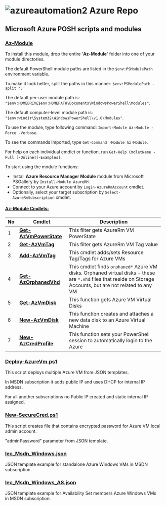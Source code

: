 # ![azureautomation2](https://cloud.githubusercontent.com/assets/6964549/17082193/9aade278-517d-11e6-8db1-1f04fb786e81.png) Azure Repo
## Microsoft Azure POSH scripts and modules

### [<ins>Az-Module</ins>](https://github.com/rgel/Azure/tree/master/Az-Module)

To install this module, drop the entire '<b>Az-Module</b>' folder into one of your module directories.

The default PowerShell module paths are listed in the `$env:PSModulePath` environment variable.

To make it look better, split the paths in this manner: `$env:PSModulePath -split ';'`

The default per-user module path is: `"$env:HOMEDRIVE$env:HOMEPATH\Documents\WindowsPowerShell\Modules"`.

The default computer-level module path is: `"$env:windir\System32\WindowsPowerShell\v1.0\Modules"`.

To use the module, type following command: `Import-Module Az-Module -Force -Verbose`.

To see the commands imported, type `Get-Command -Module Az-Module`.

For help on each individual cmdlet or function, run `Get-Help CmdletName -Full [-Online][-Examples]`.

To start using the module functions:

+ Install <b>Azure Resource Manager Module</b> module from Microsoft PSGallery by `Install-Module AzureRM`.
+ Connect to your Azure account by `Login-AzureRmAccount` cmdlet.
+ Optionally, select your target subscription by `Select-AzureRmSubscription` cmdlet.

#### <b><ins>Az-Module Cmdlets:</ins></b>

|No|Cmdlet|Description|
|----|----|----|
|1|[<b>Get-AzVmPowerState</b>](http://www.ps1code.com/single-post/2016/06/19/Azure-Automation-How-to-stopstart-Azure-VM-on-schedule)|This filter gets AzureRm VM PowerState|
|2|[<b>Get-AzVmTag</b>](http://www.ps1code.com/single-post/2016/06/19/Azure-Automation-How-to-stopstart-Azure-VM-on-schedule)|This filter gets AzureRm VM Tag value|
|3|[<b>Add-AzVmTag</b>](http://www.ps1code.com/single-post/2016/06/29/Azure-VM-Tag-automation)|This cmdlet adds/sets Resource Tag/Tags for Azure VMs|
|4|[<b>Get-AzOrphanedVhd</b>](http://www.ps1code.com/single-post/2016/07/18/How-to-find-orphaned-VHD-files-in-the-Azure-IaaS-cloud)|This cmdlet finds `orphaned*` Azure VM disks. Orphaned virtual disks - these are `*.vhd` files that reside on Storage Accounts, but are not related to any VM|
|5|[<b>Get-AzVmDisk</b>](http://www.ps1code.com/single-post/2016/08/31/Azure-Automation-How-to-add-a-data-disk-to-an-Azure-VM-with-PowerShell)|This function gets Azure VM Virtual Disks|
|6|[<b>New-AzVmDisk</b>](http://www.ps1code.com/single-post/2016/08/31/Azure-Automation-How-to-add-a-data-disk-to-an-Azure-VM-with-PowerShell)|This function creates and attaches a new data disk to an Azure Virtual Machine|
|7|[<b>New-AzCredProfile</b>](http://www.ps1code.com/single-post/2017/01/04/How-to-login-to-the-Azure-automatically)|This function sets your PowerShell session to automatically login to the Azure|

### [<ins>Deploy-AzureVm.ps1</ins>](https://github.com/rgel/Azure/blob/master/Deploy-AzureVm.ps1)

This script deploys multiple Azure VM from JSON templates.

In MSDN subscription it adds public IP and uses DHCP for internal IP address.

For all another subscriptions no Public IP created and static internal IP assigned.

### [<ins>New-SecureCred.ps1</ins>](https://github.com/rgel/Azure/blob/master/New-SecureCred.ps1)

This script creates file that contains encrypted password for Azure VM local admin account.

"adminPassword" parameter from JSON template.

### [<ins>Iec_Msdn_Windows.json</ins>](https://github.com/rgel/Azure/blob/master/Iec_Msdn_Windows.json)

JSON template example for standalone Azure Windows VMs in MSDN subscription.

### [<ins>Iec_Msdn_Windows_AS.json</ins>](https://github.com/rgel/Azure/blob/master/Iec_Msdn_Windows_AS.json)

JSON template example for Availability Set members Azure Windows VMs in MSDN subscription.
